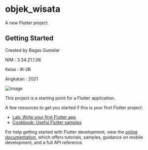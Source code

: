 # objek_wisata

A new Flutter project.

## Getting Started

Created by Bagas Gumelar

NIM : 3.34.21.1.06

Kelas : IK-2B

Angkatan : 2021

![image](https://user-images.githubusercontent.com/109123174/199356913-bde1b570-49c2-4dbf-8b30-a7f14e973cf8.png)

This project is a starting point for a Flutter application.

A few resources to get you started if this is your first Flutter project:

- [Lab: Write your first Flutter app](https://docs.flutter.dev/get-started/codelab)
- [Cookbook: Useful Flutter samples](https://docs.flutter.dev/cookbook)

For help getting started with Flutter development, view the
[online documentation](https://docs.flutter.dev/), which offers tutorials,
samples, guidance on mobile development, and a full API reference.
